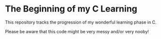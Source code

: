 # The Beginning of my C Learning
This repository tracks the progression of my wonderful learning
phase in C.

Please be aware that this code might be very messy and/or very nooby!
